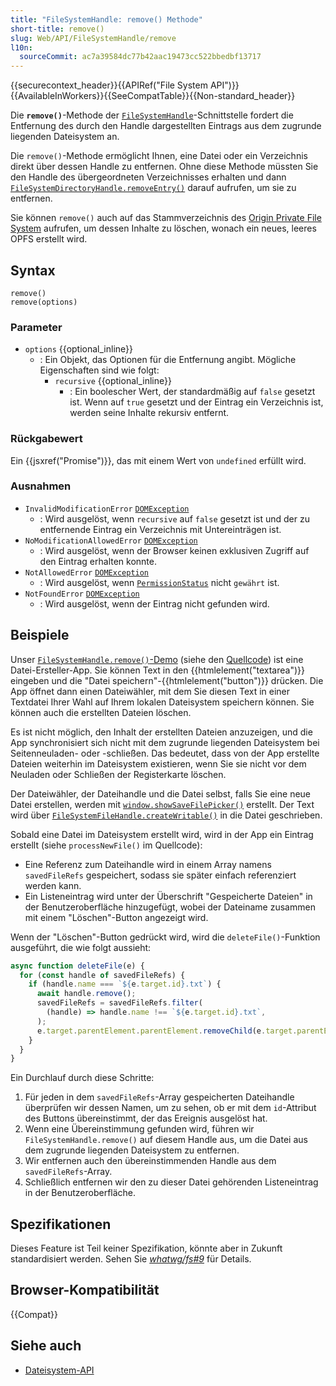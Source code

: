 ```yaml
---
title: "FileSystemHandle: remove() Methode"
short-title: remove()
slug: Web/API/FileSystemHandle/remove
l10n:
  sourceCommit: ac7a39584dc77b42aac19473cc522bbedbf13717
---
```


{{securecontext_header}}{{APIRef("File System API")}}{{AvailableInWorkers}}{{SeeCompatTable}}{{Non-standard_header}}

Die **`remove()`**-Methode der [`FileSystemHandle`](/de/docs/Web/API/FileSystemHandle)-Schnittstelle fordert die Entfernung des durch den Handle dargestellten Eintrags aus dem zugrunde liegenden Dateisystem an.

Die `remove()`-Methode ermöglicht Ihnen, eine Datei oder ein Verzeichnis direkt über dessen Handle zu entfernen. Ohne diese Methode müssten Sie den Handle des übergeordneten Verzeichnisses erhalten und dann [`FileSystemDirectoryHandle.removeEntry()`](/de/docs/Web/API/FileSystemDirectoryHandle/removeEntry) darauf aufrufen, um sie zu entfernen.

Sie können `remove()` auch auf das Stammverzeichnis des [Origin Private File System](/de/docs/Web/API/File_System_API/Origin_private_file_system) aufrufen, um dessen Inhalte zu löschen, wonach ein neues, leeres OPFS erstellt wird.

## Syntax

```js-nolint
remove()
remove(options)
```

### Parameter

- `options` {{optional_inline}}
  - : Ein Objekt, das Optionen für die Entfernung angibt. Mögliche Eigenschaften sind wie folgt:
    - `recursive` {{optional_inline}}
      - : Ein boolescher Wert, der standardmäßig auf `false` gesetzt ist. Wenn auf `true` gesetzt und der Eintrag ein Verzeichnis ist, werden seine Inhalte rekursiv entfernt.

### Rückgabewert

Ein {{jsxref("Promise")}}, das mit einem Wert von `undefined` erfüllt wird.

### Ausnahmen

- `InvalidModificationError` [`DOMException`](/de/docs/Web/API/DOMException)
  - : Wird ausgelöst, wenn `recursive` auf `false` gesetzt ist und der zu entfernende Eintrag ein Verzeichnis mit Untereinträgen ist.
- `NoModificationAllowedError` [`DOMException`](/de/docs/Web/API/DOMException)
  - : Wird ausgelöst, wenn der Browser keinen exklusiven Zugriff auf den Eintrag erhalten konnte.
- `NotAllowedError` [`DOMException`](/de/docs/Web/API/DOMException)
  - : Wird ausgelöst, wenn [`PermissionStatus`](/de/docs/Web/API/PermissionStatus) nicht `gewährt` ist.
- `NotFoundError` [`DOMException`](/de/docs/Web/API/DOMException)
  - : Wird ausgelöst, wenn der Eintrag nicht gefunden wird.

## Beispiele

Unser [`FileSystemHandle.remove()`-Demo](https://mdn.github.io/dom-examples/file-system-api/filesystemhandle-remove/) (siehe den [Quellcode](https://github.com/mdn/dom-examples/tree/main/file-system-api/filesystemhandle-remove)) ist eine Datei-Ersteller-App. Sie können Text in den {{htmlelement("textarea")}} eingeben und die "Datei speichern"-{{htmlelement("button")}} drücken. Die App öffnet dann einen Dateiwähler, mit dem Sie diesen Text in einer Textdatei Ihrer Wahl auf Ihrem lokalen Dateisystem speichern können. Sie können auch die erstellten Dateien löschen.

Es ist nicht möglich, den Inhalt der erstellten Dateien anzuzeigen, und die App synchronisiert sich nicht mit dem zugrunde liegenden Dateisystem bei Seitenneuladen- oder -schließen. Das bedeutet, dass von der App erstellte Dateien weiterhin im Dateisystem existieren, wenn Sie sie nicht vor dem Neuladen oder Schließen der Registerkarte löschen.

Der Dateiwähler, der Dateihandle und die Datei selbst, falls Sie eine neue Datei erstellen, werden mit [`window.showSaveFilePicker()`](/de/docs/Web/API/Window/showSaveFilePicker) erstellt. Der Text wird über [`FileSystemFileHandle.createWritable()`](/de/docs/Web/API/FileSystemFileHandle/createWritable) in die Datei geschrieben.

Sobald eine Datei im Dateisystem erstellt wird, wird in der App ein Eintrag erstellt (siehe `processNewFile()` im Quellcode):

- Eine Referenz zum Dateihandle wird in einem Array namens `savedFileRefs` gespeichert, sodass sie später einfach referenziert werden kann.
- Ein Listeneintrag wird unter der Überschrift "Gespeicherte Dateien" in der Benutzeroberfläche hinzugefügt, wobei der Dateiname zusammen mit einem "Löschen"-Button angezeigt wird.

Wenn der "Löschen"-Button gedrückt wird, wird die `deleteFile()`-Funktion ausgeführt, die wie folgt aussieht:

```js
async function deleteFile(e) {
  for (const handle of savedFileRefs) {
    if (handle.name === `${e.target.id}.txt`) {
      await handle.remove();
      savedFileRefs = savedFileRefs.filter(
        (handle) => handle.name !== `${e.target.id}.txt`,
      );
      e.target.parentElement.parentElement.removeChild(e.target.parentElement);
    }
  }
}
```

Ein Durchlauf durch diese Schritte:

1. Für jeden in dem `savedFileRefs`-Array gespeicherten Dateihandle überprüfen wir dessen Namen, um zu sehen, ob er mit dem `id`-Attribut des Buttons übereinstimmt, der das Ereignis ausgelöst hat.
2. Wenn eine Übereinstimmung gefunden wird, führen wir `FileSystemHandle.remove()` auf diesem Handle aus, um die Datei aus dem zugrunde liegenden Dateisystem zu entfernen.
3. Wir entfernen auch den übereinstimmenden Handle aus dem `savedFileRefs`-Array.
4. Schließlich entfernen wir den zu dieser Datei gehörenden Listeneintrag in der Benutzeroberfläche.

## Spezifikationen

Dieses Feature ist Teil keiner Spezifikation, könnte aber in Zukunft standardisiert werden. Sehen Sie [_whatwg/fs#9_](https://github.com/whatwg/fs/pull/9) für Details.

## Browser-Kompatibilität

{{Compat}}

## Siehe auch

- [Dateisystem-API](/de/docs/Web/API/File_System_API)
